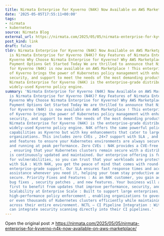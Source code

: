 ```yaml
---
title: Nirmata Enterprise for Kyverno (N4K) Now Available on AWS Marketplace!
date: '2025-05-05T17:55:11+00:00'
tags:
- nirmata
- kubernetes
source: Nirmata Blog
external_url: https://nirmata.com/2025/05/05/nirmata-enterprise-for-kyverno-n4k-now-available-on-aws-marketplace/
post_kind: link
draft: false
tldr: Nirmata Enterprise for Kyverno (N4K) Now Available on AWS Marketplace! What
  is Nirmata Enterprise for Kyverno (N4K)? Key Features of Nirmata Enterprise for
  Kyverno Why Choose Nirmata Enterprise for Kyverno? Why AWS Marketplace? Flexible
  Payment Options Get Started Today We are thrilled to announce that Nirmata Enterprise
  for Kyverno (N4K) is now available on AWS Marketplace ! This enterprise-grade distribution
  of Kyverno brings the power of Kubernetes policy management with enhanced features,
  security, and support to meet the needs of the most demanding production environments.
  Nirmata Enterprise for Kyverno (N4K) is the enterprise-grade distribution of the
  widely-used Kyverno policy engine.
summary: 'Nirmata Enterprise for Kyverno (N4K) Now Available on AWS Marketplace! What
  is Nirmata Enterprise for Kyverno (N4K)? Key Features of Nirmata Enterprise for
  Kyverno Why Choose Nirmata Enterprise for Kyverno? Why AWS Marketplace? Flexible
  Payment Options Get Started Today We are thrilled to announce that Nirmata Enterprise
  for Kyverno (N4K) is now available on AWS Marketplace ! This enterprise-grade distribution
  of Kyverno brings the power of Kubernetes policy management with enhanced features,
  security, and support to meet the needs of the most demanding production environments.
  Nirmata Enterprise for Kyverno (N4K) is the enterprise-grade distribution of the
  widely-used Kyverno policy engine. N4K offers the same powerful policy enforcement
  capabilities as Kyverno but with key enhancements that cater to large-scale, security-conscious
  organizations. This includes zero CVEs , 24×7 support with SLA , and priority fixes
  and features to ensure your Kubernetes environments are always secure, compliant,
  and running at peak performance. Zero CVEs : N4K provides a CVE-free experience
  , ensuring that your Kubernetes clusters remain secure with a distribution that
  is continuously updated and maintained. Our enterprise offering is fully vetted
  for vulnerabilities, so you can trust that your workloads are protected. 24×7 Support
  with SLA : With N4K, you get the peace of mind that comes with round-the-clock,
  enterprise-grade support. Our SLA ensures fast response times and access to expert
  assistance whenever you need it, helping your team stay productive and your environment
  secure. Priority Fixes and Features : As an N4K customer, you gain access to priority
  bug fixes , security patches , and new features. Your business will always be the
  first to benefit from updates that improve performance, security, and usability.
  Scalability at Enterprise Scale : Built to support large enterprises, N4K offers
  high-performance policy enforcement , enabling organizations to govern hundreds
  or even thousands of Kubernetes clusters efficiently while maintaining consistency
  across their entire environment. NCTL – CI Pipeline Integration : With NCTL , users
  can integrate security scanning directly into their CI pipelines.'
---
```

Open the original post ↗ https://nirmata.com/2025/05/05/nirmata-enterprise-for-kyverno-n4k-now-available-on-aws-marketplace/
